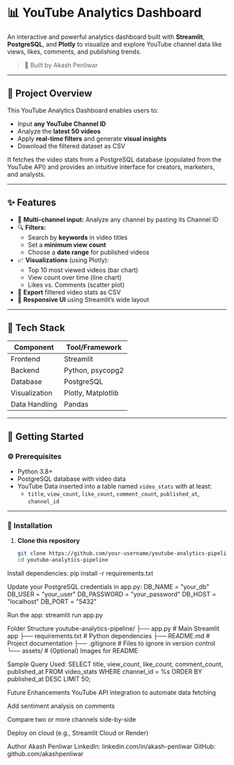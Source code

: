 # 📊 YouTube Analytics Dashboard

An interactive and powerful analytics dashboard built with **Streamlit**, **PostgreSQL**, and **Plotly** to visualize and explore YouTube channel data like views, likes, comments, and publishing trends.

> 🚀 Built by Akash Penliwar

---

## 📌 Project Overview

This YouTube Analytics Dashboard enables users to:
- Input **any YouTube Channel ID**
- Analyze the **latest 50 videos**
- Apply **real-time filters** and generate **visual insights**
- Download the filtered dataset as CSV

It fetches the video stats from a PostgreSQL database (populated from the YouTube API) and provides an intuitive interface for creators, marketers, and analysts.

---

## ✨ Features

- 🔄 **Multi-channel input:** Analyze any channel by pasting its Channel ID
- 🔍 **Filters:**
  - Search by **keywords** in video titles
  - Set a **minimum view count**
  - Choose a **date range** for published videos
- 📈 **Visualizations** (using Plotly):
  - Top 10 most viewed videos (bar chart)
  - View count over time (line chart)
  - Likes vs. Comments (scatter plot)
- 💾 **Export** filtered video stats as CSV
- 📱 **Responsive UI** using Streamlit’s wide layout

---

## 🧱 Tech Stack

| Component       | Tool/Framework        |
|-----------------|-----------------------|
| Frontend        | Streamlit             |
| Backend         | Python, psycopg2      |
| Database        | PostgreSQL            |
| Visualization   | Plotly, Matplotlib    |
| Data Handling   | Pandas                |

---

## 🚀 Getting Started

### ⚙️ Prerequisites

- Python 3.8+
- PostgreSQL database with video data
- YouTube Data inserted into a table named `video_stats` with at least:
  - `title`, `view_count`, `like_count`, `comment_count`, `published_at`, `channel_id`

---

### 🔧 Installation

1. **Clone this repository**
   ```bash
   git clone https://github.com/your-username/youtube-analytics-pipeline.git
   cd youtube-analytics-pipeline

Install dependencies:
pip install -r requirements.txt

Update your PostgreSQL credentials in app.py:
DB_NAME = "your_db"
DB_USER = "your_user"
DB_PASSWORD = "your_password"
DB_HOST = "localhost"
DB_PORT = "5432"

Run the app:
streamlit run app.py

Folder Structure
youtube-analytics-pipeline/
├── app.py                  # Main Streamlit app
├── requirements.txt        # Python dependencies
├── README.md               # Project documentation
├── .gitignore              # Files to ignore in version control
└── assets/                 # (Optional) Images for README


Sample Query Used:
SELECT title, view_count, like_count, comment_count, published_at
FROM video_stats
WHERE channel_id = %s
ORDER BY published_at DESC
LIMIT 50;

Future Enhancements
 YouTube API integration to automate data fetching

 Add sentiment analysis on comments

 Compare two or more channels side-by-side

 Deploy on cloud (e.g., Streamlit Cloud or Render)


 Author
Akash Penliwar
LinkedIn: linkedin.com/in/akash-penliwar
GitHub: github.com/akashpenliwar